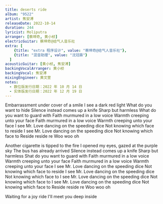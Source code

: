```yaml
---
title: deserts ride
album: "9522"
artist: 焦安溥
releaseDate: 2022-10-14
duration: 244
lyricist: Moliputra
arranger: [蔡坤奇, 黄小桢]
electricGuitar: 蔡坤奇@给气人音乐社
extra: [
    {title: "extra 程序设计", value: "蔡坤奇@给气人音乐社"},
    {title: "混音助理", value: "沈冠霖"}
  ]
acousticGuitar: [黄小桢, 焦安溥]
backingVocalArranger: 黄小桢
backingVocal: 焦安溥
mixingEngineer: 黄文萱
notes:
  - 数位版发行日期：2022 年 10 月 14 日
  - 实体版发行日期：2022 年 12 月 19 日
---
```

Embarrassment under cover of a smile
I see a dark red light
What do you want to hide
Silence instead comes up a knife
Sharp but harmless
What do you want to guard with
Faith murmured in a low voice
Warmth creeping unto your face
Faith murmured in a low voice
Warmth creeping unto your face
I see Mr. Love dancing on the speeding dice
Not knowing which face to reside
I see Mr. Love dancing on the speeding dice
Not knowing which face to
Reside reside re
Woo woo oh

Another cigarette is tipped to the fire
I opened my eyes, gazed at the purple sky
The bus has already arrived
Silence instead comes up a knife
Sharp but harmless
Shat do you want to guard with
Faith murmured in a low voice
Warmth creeping unto your face
Faith murmured in a low voice
Warmth creeping unto your face
I see Mr. Love dancing on the speeding dice
Not knowing which face to reside
I see Mr. Love dancing on the speeding dice
Not knowing which face to
I see Mr. Love dancing on the speeding dice
Not knowing which face to
I see Mr. Love dancing on the speeding dice
Not knowing which face to
Reside reside re
Woo woo oh

Waiting for a joy ride
I'll meet you deep inside
